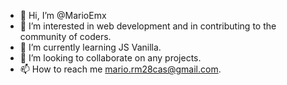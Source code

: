 - 👋 Hi, I’m @MarioEmx
- 👀 I’m interested in web development and in contributing to the community of coders.
- 🌱 I’m currently learning JS Vanilla.
- 💞️ I’m looking to collaborate on any projects.
- 📫 How to reach me mario.rm28cas@gmail.com.

<!---
MarioEmx/MarioEmx is a ✨ special ✨ repository because its `README.md` (this file) appears on your GitHub profile.
You can click the Preview link to take a look at your changes.
--->
